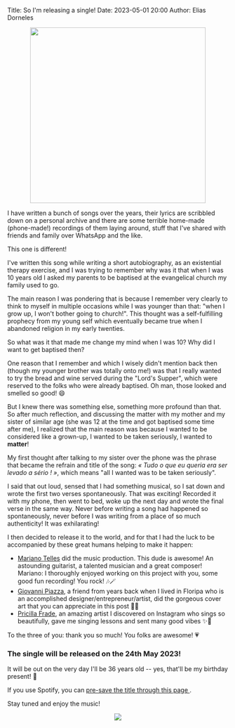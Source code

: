 Title: So I'm releasing a single!
Date: 2023-05-01 20:00
Author: Elias Dorneles

<center><img width="400" src="{static}/images/cover_tqqesls.jpg" /></center>

I have written a bunch of songs over the years, their lyrics are scribbled down
on a personal archive and there are some terrible home-made (phone-made!)
recordings of them laying around, stuff that I've shared with friends and
family over WhatsApp and the like.

This one is different!

I've written this song while writing a short autobiography, as an existential
therapy exercise, and I was trying to remember why was it that when I was 10
years old I asked my parents to be baptised at the evangelical church my family
used to go.

The main reason I was pondering that is because I remember very clearly to
think to myself in multiple occasions while I was younger than that: "when I
grow up, I won't bother going to church!". This thought was a self-fulfilling
prophecy from my young self which eventually became true when I abandoned
religion in my early twenties.

So what was it that made me change my mind when I was 10? Why did I want to
get baptised then?

One reason that I remember and which I wisely didn't mention back then (though
my younger brother was totally onto me!) was that I really wanted to try the
bread and wine served during the "Lord's Supper", which were reserved to the
folks who were already baptised. Oh man, those looked and smelled so good! 😄  

But I knew there was something else, something more profound than that.
So after much reflection, and discussing the matter with my mother and my sister
of similar age (she was 12 at the time and got baptised some time after me), I
realized that the main reason was because I wanted to be considered like a
grown-up, I wanted to be taken seriously, I wanted to **matter**!

My first thought after talking to my sister over the phone was the phrase that
became the refrain and title of the song: _« Tudo o que eu queria era ser
levado a sério ! »_, which means "all I wanted was to be taken seriously".

I said that out loud, sensed that I had something musical, so I sat down and
wrote the first two verses spontaneously. That was exciting! Recorded it with
my phone, then went to bed, woke up the next day and wrote the final verse in
the same way. Never before writing a song had happened so spontaneously, never
before I was writing from a place of so much authenticity! It was exhilarating!

I then decided to release it to the world, and for that I had the luck to be
accompanied by these great humans helping to make it happen:

* [Mariano Telles](https://www.marianotelles.com/) did the music production. This dude is awesome! An astounding guitarist, a talented musician and a great composer! Mariano: I thoroughly enjoyed working on this project with you, some good fun recording! You rock!  🎶🪄
* [Giovanni Piazza](https://www.behance.net/giopiazza), a friend from years back when I lived in Floripa who is an accomplished designer/entrepreneur/artist, did the gorgeous cover art that you can appreciate in this post 🎨😻
* [Pricilla Frade](https://www.instagram.com/priscillafrade/), an amazing artist I discovered on Instagram who sings so beautifully, gave me singing lessons and sent many good vibes  ✨💜

To the three of you: thank you so much! You folks are awesome! 💗

### The single will be released on the 24th May 2023!

It will be out on the very day I'll be 36 years old -- yes, that'll be my birthday present! 🎁

If you use Spotify, you can [pre-save the title through this page
](https://distrokid.com/hyperfollow/eliasdorneles/tudo-o-que-eu-queria-era-ser-levado-a-srio).

Stay tuned and enjoy the music!

<center><img src="{static}/images/cover_floating_tqqesls.jpg" /></center>
